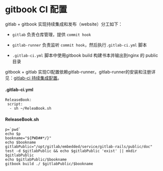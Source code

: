 # gitbook CI 配置

gitlab + gitbook 实现持续集成和发布（website）分工如下：

* `gitlab` 负责仓库管理，提供 `commit hook`   
* `gitlab-runner`  负责监听  `commit hook`，然后执行`.gitlab-ci.yml` 脚本

* `.gitlab-ci.yml`  脚本中使用gitbook build 构建书本并输出到nginx 的 public目录

gitbook + gitlab 实现CI配置依赖gitlab-runner。gitlab-runner的安装和注册详见：[gitlab-ci 持续集成配置](/gitlabpei-zhi-gitlab-runner.md)。

#### .gitlab-ci.yml 

```
ReleaseBook:
 script:
  - sh ~/ReleaBook.sh
```

#### ReleaseBook.sh

    p=`pwd`
    echo $p
    bookname="${PWD##*/}"
    echo $bookname
    gitlabPublic="/opt/gitlab/embedded/service/gitlab-rails/public/doc"
    test -d $gitlabPublic && echo $gitlabPublic 'exist' || mkdir $gitlabPublic
    echo $gitlabPublic/$bookname
    gitbook build ./ $gitlabPublic/$bookname



